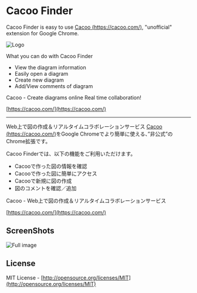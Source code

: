 Cacoo Finder
============
Cacoo Finder is easy to use [Cacoo (https://cacoo.com/)](https://cacoo.com/), "unofficial" extension for Google Chrome.

![Logo](https://raw.github.com/shoito/cacoo-finder/master/images/440x280.png)

What you can do with Cacoo Finder

- View the diagram information
- Easily open a diagram
- Create new diagram
- Add/View comments of diagram

Cacoo - Create diagrams online Real time collaboration!

[https://cacoo.com/](https://cacoo.com/)

----

Web上で図の作成＆リアルタイムコラボレーションサービス [Cacoo (https://cacoo.com/)](https://cacoo.com/)をGoogle Chromeでより簡単に使える、”非公式”のChrome拡張です。

Cacoo Finderでは、以下の機能をご利用いただけます。

- Cacooで作った図の情報を確認
- Cacooで作った図に簡単にアクセス
- Cacooで新規に図の作成
- 図のコメントを確認／追加

Cacoo - Web上で図の作成＆リアルタイムコラボレーションサービス

[https://cacoo.com/](https://cacoo.com/)

ScreenShots
----
![Full image](https://raw.github.com/shoito/cacoo-finder/master/images/1280x800_22.18.05.png)

License
----
MIT License - [http://opensource.org/licenses/MIT](http://opensource.org/licenses/MIT)

